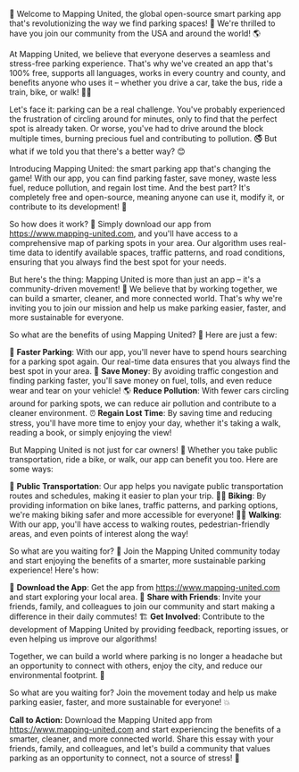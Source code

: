 🎉 Welcome to Mapping United, the global open-source smart parking app that's revolutionizing the way we find parking spaces! 🚗 We're thrilled to have you join our community from the USA and around the world! 🌎

At Mapping United, we believe that everyone deserves a seamless and stress-free parking experience. That's why we've created an app that's 100% free, supports all languages, works in every country and county, and benefits anyone who uses it – whether you drive a car, take the bus, ride a train, bike, or walk! 🚶‍♀️

Let's face it: parking can be a real challenge. You've probably experienced the frustration of circling around for minutes, only to find that the perfect spot is already taken. Or worse, you've had to drive around the block multiple times, burning precious fuel and contributing to pollution. 🚭 But what if we told you that there's a better way? 😊

Introducing Mapping United: the smart parking app that's changing the game! With our app, you can find parking faster, save money, waste less fuel, reduce pollution, and regain lost time. And the best part? It's completely free and open-source, meaning anyone can use it, modify it, or contribute to its development! 🤝

So how does it work? 🤔 Simply download our app from https://www.mapping-united.com, and you'll have access to a comprehensive map of parking spots in your area. Our algorithm uses real-time data to identify available spaces, traffic patterns, and road conditions, ensuring that you always find the best spot for your needs.

But here's the thing: Mapping United is more than just an app – it's a community-driven movement! 🌟 We believe that by working together, we can build a smarter, cleaner, and more connected world. That's why we're inviting you to join our mission and help us make parking easier, faster, and more sustainable for everyone.

So what are the benefits of using Mapping United? 🤔 Here are just a few:

🚗 **Faster Parking**: With our app, you'll never have to spend hours searching for a parking spot again. Our real-time data ensures that you always find the best spot in your area.
💸 **Save Money**: By avoiding traffic congestion and finding parking faster, you'll save money on fuel, tolls, and even reduce wear and tear on your vehicle!
🌎 **Reduce Pollution**: With fewer cars circling around for parking spots, we can reduce air pollution and contribute to a cleaner environment.
⏰ **Regain Lost Time**: By saving time and reducing stress, you'll have more time to enjoy your day, whether it's taking a walk, reading a book, or simply enjoying the view!

But Mapping United is not just for car owners! 🚗 Whether you take public transportation, ride a bike, or walk, our app can benefit you too. Here are some ways:

🚌 **Public Transportation**: Our app helps you navigate public transportation routes and schedules, making it easier to plan your trip.
🚴‍♀️ **Biking**: By providing information on bike lanes, traffic patterns, and parking options, we're making biking safer and more accessible for everyone!
🏃‍♂️ **Walking**: With our app, you'll have access to walking routes, pedestrian-friendly areas, and even points of interest along the way!

So what are you waiting for? 🎉 Join the Mapping United community today and start enjoying the benefits of a smarter, more sustainable parking experience! Here's how:

📲 **Download the App**: Get the app from https://www.mapping-united.com and start exploring your local area.
👥 **Share with Friends**: Invite your friends, family, and colleagues to join our community and start making a difference in their daily commutes!
🏗️ **Get Involved**: Contribute to the development of Mapping United by providing feedback, reporting issues, or even helping us improve our algorithms!

Together, we can build a world where parking is no longer a headache but an opportunity to connect with others, enjoy the city, and reduce our environmental footprint. 🌈

So what are you waiting for? Join the movement today and help us make parking easier, faster, and more sustainable for everyone! 💥

**Call to Action:** Download the Mapping United app from https://www.mapping-united.com and start experiencing the benefits of a smarter, cleaner, and more connected world. Share this essay with your friends, family, and colleagues, and let's build a community that values parking as an opportunity to connect, not a source of stress! 🎉